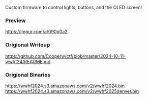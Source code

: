 
Custom firmware to control lights, buttons, and the OLED screen!

### Preview
https://imgur.com/a/090q0a2

### Origional Writeup
https://github.com/Cooperw/ctf/blob/master/2024-10-11-wwhf24/README.md

### Origional Binaries
https://wwhf2024.s3.amazonaws.com/v2/wwhf2024.bin
https://wwhf2024.s3.amazonaws.com/v2/wwhf2025denver.bin

